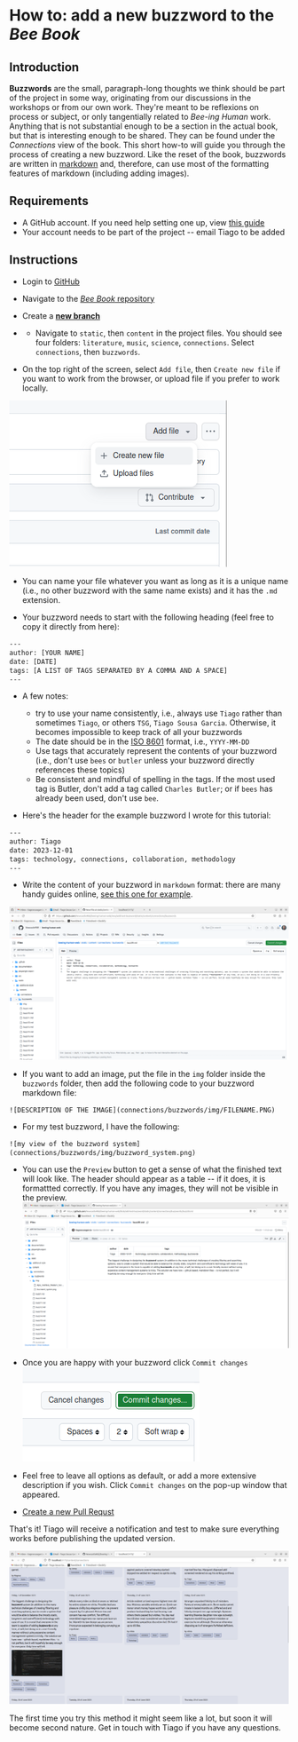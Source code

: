 # How to: add a new buzzword to the _Bee Book_

## Introduction
**Buzzwords** are the small, paragraph-long thoughts we think should be part of the project in some way, originating from our discussions in the workshops or from our own work. They're meant to be reflexions on process or subject, or only tangentially related to _Bee-ing Human_ work. Anything that is not substantial enough to be a section in the actual book, but that is interesting enough to be shared. They can be found under the _Connections_ view of the book. This short how-to will guide you through the process of creating a new buzzword. Like the reset of the book, buzzwords are written in [markdown](https://www.markdownguide.org/) and, therefore, can use most of the formatting features of markdown (including adding images).

## Requirements
- A GitHub account. If you need help setting one up, view [this guide](../register-github/README.md)
- Your account needs to be part of the project -- email Tiago to be added

## Instructions

- Login to [GitHub](https://github.com/)

- Navigate to the [_Bee Book_ repository](https://github.com/NewcastleRSE/beeing-human-web/)

- Create a [**new branch**](/documentation/create-new-branch/README.md)

- - Navigate to `static`, then `content` in the project files. You should see four folders: `literature`, `music`, `science`, `connections`. Select `connections`, then `buzzwords`.

- On the top right of the screen, select `Add file`, then `Create new file` if you want to work from the browser, or upload file if you prefer to work locally.

![Add new file](./img/01_add_file.png)

- You can name your file whatever you want as long as it is a unique name (i.e., no other buzzword with the same name exists) and it has the `.md` extension.

- Your buzzword needs to start with the following heading (feel free to copy it directly from here):
```
---
author: [YOUR NAME]
date: [DATE]
tags: [A LIST OF TAGS SEPARATED BY A COMMA AND A SPACE]
---
```

- A few notes:
  - try to use your name consistently, i.e., always use `Tiago` rather than sometimes `Tiago`, or others `TSG`, `Tiago Sousa Garcia`. Otherwise, it becomes impossible to keep track of all your buzzwords
  - The date should be in the [ISO 8601](https://en.wikipedia.org/wiki/ISO_8601) format, i.e., `YYYY-MM-DD`
  - Use tags that accurately represent the contents of your buzzword (i.e., don't use `bees` or `butler` unless your buzzword directly references these topics)
  - Be consistent and mindful of spelling in the tags. If the most used tag is Butler, don't add a tag called `Charles Butler`; or if `bees` has already been used, don't use `bee`.

- Here's the header for the example buzzword I wrote for this tutorial:
```
---
author: Tiago
date: 2023-12-01
tags: technology, connections, collaboration, methodology
---
```

- Write the content of your buzzword in `markdown` format: there are many handy guides online, [see this one for example](https://www.markdownguide.org/cheat-sheet/).

![writing content](./img/02_write_content.png)

- If you want to add an image, put the file in the `img` folder inside the `buzzwords` folder, then add the following code to your buzzword markdown file:

```
![DESCRIPTION OF THE IMAGE](connections/buzzwords/img/FILENAME.PNG)
```

- For my test buzzword, I have the following:
```
![my view of the buzzword system](connections/buzzwords/img/buzzword_system.png)
```

 - You can use the `Preview` button to get a sense of what the finished text will look like. The header should appear as a table -- if it does, it is formattted correctly. If you have any images, they will not be visible in the preview.
 ![preview](./img/04_preview.png)

- Once you are happy with your buzzword click `Commit changes`
![commit changes](./img/03_commit_changes.png)

- Feel free to leave all options as default, or add a more extensive description if you wish. Click `Commit changes` on the pop-up window that appeared.

- [Create a new Pull Requst](/documentation/create-new-pull-request/README.md)

That's it! Tiago will receive a notification and test to make sure everything works before publishing the updated version.

![published result](./img/05_published_version.png)

The first time you try this method it might seem like a lot, but soon it will become second nature. Get in touch with Tiago if you have any questions.